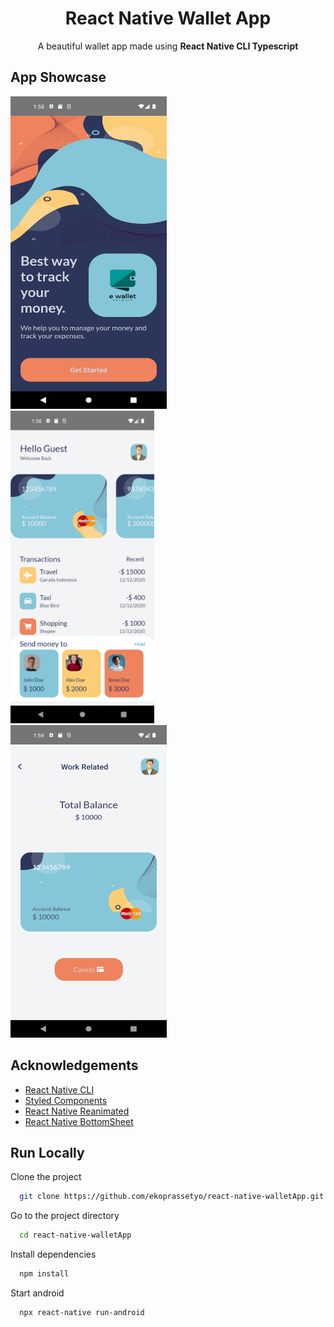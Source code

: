 <p align="center">
    <h1 align="center"> React Native Wallet App </h1>
</p>

<p align="center">
    A beautiful wallet app made using <strong>React Native CLI Typescript</strong>
</p>

## App Showcase

<div>
    <div margin-end="10px">
        <img src="https://github.com/ekoprassetyo/react-native-walletApp/blob/master/src/assets/screenshot/Welcome_Page.png" width="250" height="500" alt="1.png"/>
    </div>
    <div>
        <img src="https://github.com/ekoprassetyo/react-native-walletApp/blob/master/src/assets/screenshot/Home_Page.png" height="500" alt="2.png"/>
    </div>
    <div>
        <img src="https://github.com/ekoprassetyo/react-native-walletApp/blob/master/src/assets/screenshot/Balance_Page.png" width="250" height="500" alt="3.png"/>
    </div>
</div>

## Acknowledgements

-   [React Native CLI](https://reactnative.dev/docs/getting-started)
-   [Styled Components](https://styled-components.com/)
-   [React Native Reanimated](https://docs.swmansion.com/react-native-reanimated/)
-   [React Native BottomSheet](https://github.com/osdnk/react-native-reanimated-bottom-sheet)

## Run Locally

Clone the project

```bash
  git clone https://github.com/ekoprassetyo/react-native-walletApp.git
```

Go to the project directory

```bash
  cd react-native-walletApp
```

Install dependencies

```bash
  npm install
```

Start android

```bash
  npx react-native run-android
```
